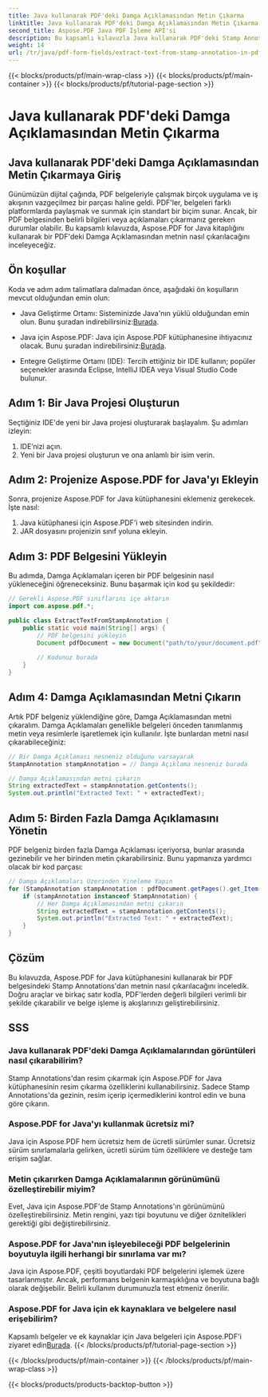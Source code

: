 ```yaml
---
title: Java kullanarak PDF'deki Damga Açıklamasından Metin Çıkarma
linktitle: Java kullanarak PDF'deki Damga Açıklamasından Metin Çıkarma
second_title: Aspose.PDF Java PDF İşleme API'si
description: Bu kapsamlı kılavuzla Java kullanarak PDF'deki Stamp Annotations'dan metin çıkarmayı öğrenin. Verimli PDF belge işleme için Java için Aspose.PDF kullanın.
weight: 14
url: /tr/java/pdf-form-fields/extract-text-from-stamp-annotation-in-pdf-using-java/
---
```


{{< blocks/products/pf/main-wrap-class >}}
{{< blocks/products/pf/main-container >}}
{{< blocks/products/pf/tutorial-page-section >}}

# Java kullanarak PDF'deki Damga Açıklamasından Metin Çıkarma


## Java kullanarak PDF'deki Damga Açıklamasından Metin Çıkarmaya Giriş

Günümüzün dijital çağında, PDF belgeleriyle çalışmak birçok uygulama ve iş akışının vazgeçilmez bir parçası haline geldi. PDF'ler, belgeleri farklı platformlarda paylaşmak ve sunmak için standart bir biçim sunar. Ancak, bir PDF belgesinden belirli bilgileri veya açıklamaları çıkarmanız gereken durumlar olabilir. Bu kapsamlı kılavuzda, Aspose.PDF for Java kitaplığını kullanarak bir PDF'deki Damga Açıklamasından metnin nasıl çıkarılacağını inceleyeceğiz.

## Ön koşullar

Koda ve adım adım talimatlara dalmadan önce, aşağıdaki ön koşulların mevcut olduğundan emin olun:

-  Java Geliştirme Ortamı: Sisteminizde Java'nın yüklü olduğundan emin olun. Bunu şuradan indirebilirsiniz:[Burada](https://www.java.com/download/).

-  Java için Aspose.PDF: Java için Aspose.PDF kütüphanesine ihtiyacınız olacak. Bunu şuradan indirebilirsiniz:[Burada](https://releases.aspose.com/pdf/java/).

- Entegre Geliştirme Ortamı (IDE): Tercih ettiğiniz bir IDE kullanın; popüler seçenekler arasında Eclipse, IntelliJ IDEA veya Visual Studio Code bulunur.

## Adım 1: Bir Java Projesi Oluşturun

Seçtiğiniz IDE'de yeni bir Java projesi oluşturarak başlayalım. Şu adımları izleyin:

1. IDE’nizi açın.
2. Yeni bir Java projesi oluşturun ve ona anlamlı bir isim verin.

## Adım 2: Projenize Aspose.PDF for Java'yı Ekleyin

Sonra, projenize Aspose.PDF for Java kütüphanesini eklemeniz gerekecek. İşte nasıl:

1. Java kütüphanesi için Aspose.PDF'i web sitesinden indirin.
2. JAR dosyasını projenizin sınıf yoluna ekleyin.

## Adım 3: PDF Belgesini Yükleyin

Bu adımda, Damga Açıklamaları içeren bir PDF belgesinin nasıl yükleneceğini öğreneceksiniz. Bunu başarmak için kod şu şekildedir:

```java
// Gerekli Aspose.PDF sınıflarını içe aktarın
import com.aspose.pdf.*;

public class ExtractTextFromStampAnnotation {
    public static void main(String[] args) {
        // PDF belgesini yükleyin
        Document pdfDocument = new Document("path/to/your/document.pdf");
        
        // Kodunuz burada
    }
}
```

## Adım 4: Damga Açıklamasından Metni Çıkarın

Artık PDF belgeniz yüklendiğine göre, Damga Açıklamasından metni çıkaralım. Damga Açıklamaları genellikle belgeleri önceden tanımlanmış metin veya resimlerle işaretlemek için kullanılır. İşte bunlardan metni nasıl çıkarabileceğiniz:

```java
// Bir Damga Açıklaması nesneniz olduğunu varsayarak
StampAnnotation stampAnnotation = // Damga Açıklama nesneniz burada

// Damga Açıklamasından metni çıkarın
String extractedText = stampAnnotation.getContents();
System.out.println("Extracted Text: " + extractedText);
```

## Adım 5: Birden Fazla Damga Açıklamasını Yönetin

PDF belgeniz birden fazla Damga Açıklaması içeriyorsa, bunlar arasında gezinebilir ve her birinden metin çıkarabilirsiniz. Bunu yapmanıza yardımcı olacak bir kod parçası:

```java
// Damga Açıklamaları Üzerinden Yineleme Yapın
for (StampAnnotation stampAnnotation : pdfDocument.getPages().get_Item(1).getAnnotations()) {
    if (stampAnnotation instanceof StampAnnotation) {
        // Her Damga Açıklamasından metni çıkarın
        String extractedText = stampAnnotation.getContents();
        System.out.println("Extracted Text: " + extractedText);
    }
}
```

## Çözüm

Bu kılavuzda, Aspose.PDF for Java kütüphanesini kullanarak bir PDF belgesindeki Stamp Annotations'dan metnin nasıl çıkarılacağını inceledik. Doğru araçlar ve birkaç satır kodla, PDF'lerden değerli bilgileri verimli bir şekilde çıkarabilir ve belge işleme iş akışlarınızı geliştirebilirsiniz.

## SSS

### Java kullanarak PDF'deki Damga Açıklamalarından görüntüleri nasıl çıkarabilirim?

Stamp Annotations'dan resim çıkarmak için Aspose.PDF for Java kütüphanesinin resim çıkarma özelliklerini kullanabilirsiniz. Sadece Stamp Annotations'da gezinin, resim içerip içermediklerini kontrol edin ve buna göre çıkarın.

### Aspose.PDF for Java'yı kullanmak ücretsiz mi?

Java için Aspose.PDF hem ücretsiz hem de ücretli sürümler sunar. Ücretsiz sürüm sınırlamalarla gelirken, ücretli sürüm tüm özelliklere ve desteğe tam erişim sağlar.

### Metin çıkarırken Damga Açıklamalarının görünümünü özelleştirebilir miyim?

Evet, Java için Aspose.PDF'de Stamp Annotations'ın görünümünü özelleştirebilirsiniz. Metin rengini, yazı tipi boyutunu ve diğer öznitelikleri gerektiği gibi değiştirebilirsiniz.

### Aspose.PDF for Java'nın işleyebileceği PDF belgelerinin boyutuyla ilgili herhangi bir sınırlama var mı?

Java için Aspose.PDF, çeşitli boyutlardaki PDF belgelerini işlemek üzere tasarlanmıştır. Ancak, performans belgenin karmaşıklığına ve boyutuna bağlı olarak değişebilir. Belirli kullanım durumunuzla test etmeniz önerilir.

### Aspose.PDF for Java için ek kaynaklara ve belgelere nasıl erişebilirim?

 Kapsamlı belgeler ve ek kaynaklar için Java belgeleri için Aspose.PDF'i ziyaret edin[Burada](https://reference.aspose.com/pdf/java/).
{{< /blocks/products/pf/tutorial-page-section >}}

{{< /blocks/products/pf/main-container >}}
{{< /blocks/products/pf/main-wrap-class >}}

{{< blocks/products/products-backtop-button >}}
